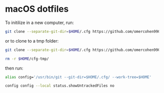 # macOS dotfiles

To initilize in a new computer, run:
```bash
git clone --separate-git-dir=$HOME/.cfg https://github.com/omercohen990/.dotfiles $HOME
```

or to clone to a tmp folder:
```bash
git clone --separate-git-dir=$HOME/.cfg https://github.com/omercohen990/.dotfiles $HOME/cfg-tmp
```
```bash
rm -r $HOME/cfg-tmp/
```

then run:
```bash
alias config='/usr/bin/git --git-dir=$HOME/.cfg/ --work-tree=$HOME'
```
```bash
config config --local status.showUntrackedFiles no
```
